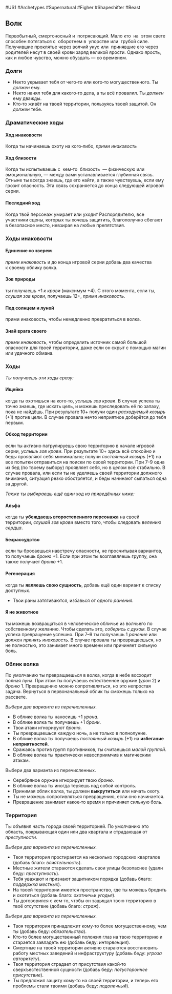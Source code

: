 #US1 #Archetypes #Supernatural  #Figher #Shapeshifter #Beast 

## Волк
Первобытный, смертоносный и  потрясающий. Мало кто  на  этом свете способен потягаться с  оборотнем в  упорстве или  грубой силе. Получившие проклятье через волчий укус или  принявшие его через родителей несут в своей крови заряд великой ярости. Однако ярость, как и любое чувство, можно обуздать — со временем.

### Долги
- Некто укрывает тебя от чего‑то или кого‑то могущественного. Ты *должен* ему. 
- Некто нанял тебя для какого‑то дела, а ты всё провалил. Ты *должен* ему дважды. 
- Кто‑то живёт на твоей территории, пользуясь твоей защитой. Он *должен* тебе.

### Драматические ходы
#### Ход инаковости 
Когда ты начинаешь охоту на кого‑либо, *прими инаковость*

#### Ход близости
Когда ты испытываешь с  кем‑то  близость  — физическую или  эмоциональную, — между вами устанавливается глубинная связь. Отныне ты всегда знаешь, где его найти, а также чувствуешь, если ему грозит опасность. Эта связь сохраняется до конца следующей игровой серии.

#### Последний ход
Когда твой персонаж умирает или уходит Распорядителю, все участники сцены, которых ты хочешь защитить, благополучно сбегают в безопасное место, невзирая на любые препятствия.


### Ходы инаковости

#### Единение со зверем
*прими инаковость* и до конца игровой серии добавь два качества к своему облику волка. 

#### Зов природы
ты получаешь +1 *к крови* (максимум +4). С этого момента, если ты, *слушая зов крови*, получаешь 12+, *прими инаковость*.
#### Под солнцем и луной
прими инаковость, чтобы немедленно превратиться в волка. 

#### Знай врага своего
*прими инаковость*, чтобы определить источник самой большой опасности для твоей территории, даже если он скрыт с помощью магии или удачного обмана.

### Ходы
*Ты получаешь эти ходы сразу:* 
#### Ищейка
когда ты охотишься на кого‑то, *услышь зов крови*. В случае успеха ты точно знаешь, где искать цель, и можешь преследовать её по запаху, пока не найдёшь. При результате 10+ получи один *расходуемый козырь* (+1) против цели. В случае провала нечто неприятное доберётся до тебя первым. 

#### Обход территории
если ты активно патрулируешь свою территорию в начале игровой серии, *услышь зов крови*. При результате 10+ здесь всё спокойно и беды проявляют себя минимально; получи *постоянный козырь* (+1) на все попытки отправиться на поиски по своей территории. При 7–9 одна из бед (по твоему выбору) проявляет себя, но в целом всё стабильно. В случае провала, или если ты не уделяешь своей территории должного внимания, ситуация резко обостряется, и беды начинают сыпаться одна за другой. 

*Также ты выбираешь ещё один ход из приведённых ниже:* 
#### Альфа
когда ты **убеждаешь второстепенного персонажа** на своей территории, *слушай зов крови* вместо того, чтобы следовать *велению сердца*. 

#### Безрассудство
если ты бросаешься навстречу опасности, не просчитывая вариантов, то получаешь *броню* +1. Если при этом ты возглавляешь группу, она также получает *броню* +1. 

#### Регенерация
когда ты **являешь свою сущность**, добавь ещё один вариант к списку доступных. 
- Твои раны затягиваются, избавься от одного *ранения*. 

#### Я не животное
ты можешь возвращаться в человеческое обличье из волчьего по собственному желанию. Чтобы сделать это, *соберись с духом.* В случае успеха превращение успешно. При 7–9 ты получаешь 1 *ранение* или должен *принять инаковость*. В случае провала ты превращаешься, но не полностью, это занимает много времени или причиняет сильную боль.

### Облик волка
По  умолчанию ты превращаешься в  волка, когда в  небе восходит полная луна. При  этом ты получаешь естественное оружие (*урон* 2) и *броню* 1. Превращению можно сопротивляться, но это непростая задача. Вернуться в  первоначальный облик ты сможешь только на  рассвете. 

*Выбери два варианта из перечисленных.* 
- В облике волка ты наносишь +1 *урона*. 
- В облике волка ты получаешь +1 *брони*. 
- Твои атаки игнорируют *броню*. 
- Ты превращаешься каждую ночь, а не только в полнолуние. 
- В облике волка ты получаешь *постоянный козырь* (+1) на **избегание неприятностей**. 
- Сражаясь против групп противников, ты считаешься *малой группой*. 
- В облике волка ты практически невосприимчив к магическим атакам. 

Выбери два варианта из перечисленных. 
- Серебряное оружие игнорирует твою *броню*. 
- В облике волка ты иногда теряешь над собой контроль. 
- Принимая облик волка, ты должен **выкрутиться** или начать охоту. 
- Ты не можешь сопротивляться превращению, если оно начинается. 
- Превращение занимает какое‑то время и причиняет сильную боль.

### Территория
Ты объявил часть города своей территорией. По умолчанию это область, покрывающая один или два квартала и страдающая от *преступности*.

*Выбери два варианта из перечисленных.*
- Твоя территория простирается на несколько городских кварталов (добавь благо: *влиятельность*). 
- Местные жители стараются сделать свои улицы безопаснее (удали беду: *преступность*). 
- Тебя уважают и признают защитником порядка (добавь благо: *поддержка местных*). 
- На твоей территории имеется пространство, где ты можешь бродить и охотиться (добавь благо: *охотничьи угодья*). 
- Ты договорился с кем‑то, чтобы он защищал твою территорию в твоё отсутствие (добавь благо: *страж*). 

*Выбери два варианта из перечисленных.* 
- Твоя территория принадлежит кому‑то более могущественному, чем ты (добавь беду: *обязательства*). 
- Кто‑то более могущественный положил глаз на твою территорию и старается завладеть ею (добавь беду: *интервенция*). 
- Смертные на твоей территории активно стараются восстановить работу местных заведений и инфраструктуру (добавь беду: *угроза авторитету*). 
- Твоя территория страдает от присутствия какой‑то сверхъестественной сущности (добавь беду: *потустороннее присутствие*). 
- Ты предложил защиту кому‑то на своей территории, и теперь его проблемы стали твоими (добавь беду: *подопечный*).